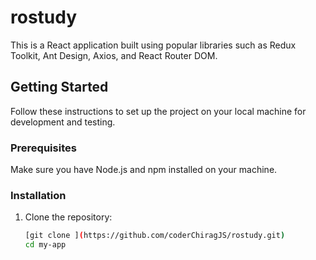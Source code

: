 # rostudy

This is a React application built using popular libraries such as Redux Toolkit, Ant Design, Axios, and React Router DOM.

## Getting Started

Follow these instructions to set up the project on your local machine for development and testing.

### Prerequisites

Make sure you have Node.js and npm installed on your machine.

### Installation

1. Clone the repository:

   ```bash
   [git clone ](https://github.com/coderChiragJS/rostudy.git)
   cd my-app
